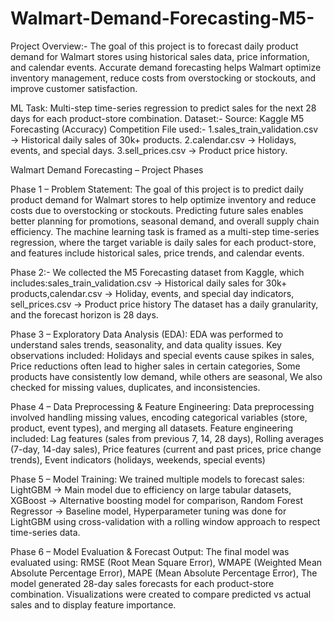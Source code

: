 # Walmart-Demand-Forecasting-M5-
Project Overview:- The goal of this project is to forecast daily product demand for Walmart stores using historical sales data, price information, and calendar events. Accurate demand forecasting helps Walmart optimize inventory management, reduce costs from overstocking or stockouts, and improve customer satisfaction.

ML Task: Multi-step time-series regression to predict sales for the next 28 days for each product-store combination.
Dataset:- Source: Kaggle M5 Forecasting (Accuracy) Competition
File used:- 
  1.sales_train_validation.csv → Historical daily sales of 30k+ products.
  2.calendar.csv → Holidays, events, and special days.
  3.sell_prices.csv → Product price history.

Walmart Demand Forecasting – Project Phases

Phase 1 – Problem Statement:
The goal of this project is to predict daily product demand for Walmart stores to help optimize inventory and reduce costs due to overstocking or stockouts. Predicting future sales enables better planning for promotions, seasonal demand, and overall supply chain efficiency. The machine learning task is framed as a multi-step time-series regression, where the target variable is daily sales for each product-store, and features include historical sales, price trends, and calendar events.

Phase 2:- We collected the M5 Forecasting dataset from Kaggle, which includes:sales_train_validation.csv → Historical daily sales for 30k+ products,calendar.csv → Holiday, events, and special day indicators, sell_prices.csv → Product price history
The dataset has a daily granularity, and the forecast horizon is 28 days.

Phase 3 – Exploratory Data Analysis (EDA):
EDA was performed to understand sales trends, seasonality, and data quality issues. Key observations included: Holidays and special events cause spikes in sales, Price reductions often lead to higher sales in certain categories, Some products have consistently low demand, while others are seasonal, We also checked for missing values, duplicates, and inconsistencies.

Phase 4 – Data Preprocessing & Feature Engineering:
Data preprocessing involved handling missing values, encoding categorical variables (store, product, event types), and merging all datasets. Feature engineering included: Lag features (sales from previous 7, 14, 28 days), Rolling averages (7-day, 14-day sales), Price features (current and past prices, price change trends), Event indicators (holidays, weekends, special events)

Phase 5 – Model Training:
We trained multiple models to forecast sales: LightGBM → Main model due to efficiency on large tabular datasets, XGBoost → Alternative boosting model for comparison, Random Forest Regressor → Baseline model, Hyperparameter tuning was done for LightGBM using cross-validation with a rolling window approach to respect time-series data.

Phase 6 – Model Evaluation & Forecast Output: The final model was evaluated using: RMSE (Root Mean Square Error), WMAPE (Weighted Mean Absolute Percentage Error), MAPE (Mean Absolute Percentage Error), The model generated 28-day sales forecasts for each product-store combination. Visualizations were created to compare predicted vs actual sales and to display feature importance.

